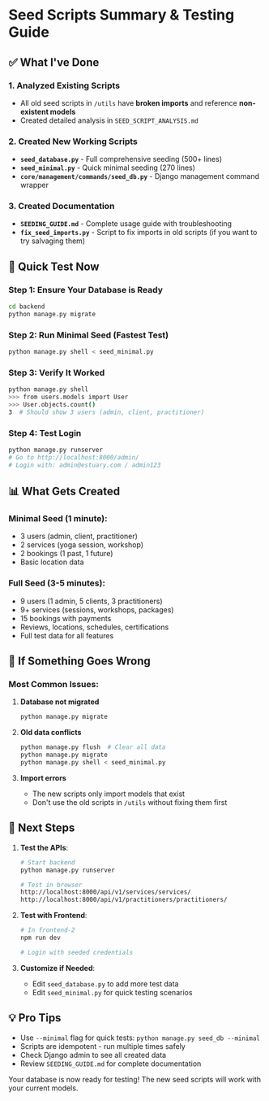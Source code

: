 # Seed Scripts Summary & Testing Guide

## ✅ What I've Done

### 1. **Analyzed Existing Scripts**
- All old seed scripts in `/utils` have **broken imports** and reference **non-existent models**
- Created detailed analysis in `SEED_SCRIPT_ANALYSIS.md`

### 2. **Created New Working Scripts**
- **`seed_database.py`** - Full comprehensive seeding (500+ lines)
- **`seed_minimal.py`** - Quick minimal seeding (270 lines)
- **`core/management/commands/seed_db.py`** - Django management command wrapper

### 3. **Created Documentation**
- **`SEEDING_GUIDE.md`** - Complete usage guide with troubleshooting
- **`fix_seed_imports.py`** - Script to fix imports in old scripts (if you want to try salvaging them)

## 🚀 Quick Test Now

### Step 1: Ensure Your Database is Ready
```bash
cd backend
python manage.py migrate
```

### Step 2: Run Minimal Seed (Fastest Test)
```bash
python manage.py shell < seed_minimal.py
```

### Step 3: Verify It Worked
```bash
python manage.py shell
>>> from users.models import User
>>> User.objects.count()
3  # Should show 3 users (admin, client, practitioner)
```

### Step 4: Test Login
```bash
python manage.py runserver
# Go to http://localhost:8000/admin/
# Login with: admin@estuary.com / admin123
```

## 📊 What Gets Created

### Minimal Seed (1 minute):
- 3 users (admin, client, practitioner)
- 2 services (yoga session, workshop)
- 2 bookings (1 past, 1 future)
- Basic location data

### Full Seed (3-5 minutes):
- 9 users (1 admin, 5 clients, 3 practitioners)
- 9+ services (sessions, workshops, packages)
- 15 bookings with payments
- Reviews, locations, schedules, certifications
- Full test data for all features

## 🔧 If Something Goes Wrong

### Most Common Issues:

1. **Database not migrated**
   ```bash
   python manage.py migrate
   ```

2. **Old data conflicts**
   ```bash
   python manage.py flush  # Clear all data
   python manage.py migrate
   python manage.py shell < seed_minimal.py
   ```

3. **Import errors**
   - The new scripts only import models that exist
   - Don't use the old scripts in `/utils` without fixing them first

## 🎯 Next Steps

1. **Test the APIs**:
   ```bash
   # Start backend
   python manage.py runserver
   
   # Test in browser
   http://localhost:8000/api/v1/services/services/
   http://localhost:8000/api/v1/practitioners/practitioners/
   ```

2. **Test with Frontend**:
   ```bash
   # In frontend-2
   npm run dev
   
   # Login with seeded credentials
   ```

3. **Customize if Needed**:
   - Edit `seed_database.py` to add more test data
   - Edit `seed_minimal.py` for quick testing scenarios

## 💡 Pro Tips

- Use `--minimal` flag for quick tests: `python manage.py seed_db --minimal`
- Scripts are idempotent - run multiple times safely
- Check Django admin to see all created data
- Review `SEEDING_GUIDE.md` for complete documentation

Your database is now ready for testing! The new seed scripts will work with your current models.